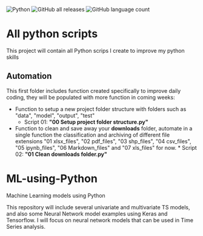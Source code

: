 ![Python](https://img.shields.io/badge/python-3670A0?style=for-the-badge&logo=python&logoColor=ffdd54)
![GitHub all releases](https://img.shields.io/github/downloads/Pablo-source/ML-using-Python/total?label=Downloads&style=flat-square)
![GitHub language count](https://img.shields.io/github/languages/count/Pablo-source/ML-using-Python)

# All python scripts

This project will contain all Python scrips I create to improve my python skills

## **Automation**

This first folder includes function created specifically to improve daily coding, they will be populated with more function in coming weeks:
- Function to setup a new project folder structure with folders such as "data", "model", "output", "test" 
    * Script 01: **"00 Setup project folder structure.py"**
- Function to clean and save away your **downloads** folder, automate in a single function the classification and archiving of different file extensions "01 xlsx_files", "02 pdf_files", "03 shp_files", "04 csv_files", "05 ipynb_files", "06 Markdown_files" and "07 xls_files" for now.
		* Script 02: **"01 Clean downloads folder.py"**

# ML-using-Python
Machine Learning models using Python

This repository will include several univariate and multivariate TS models, and also some Neural Network model examples using Keras and Tensorflow. I will focus on neural network models that can be used in Time Series analysis. 
